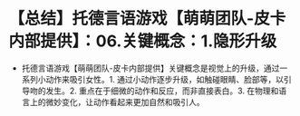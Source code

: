 # 【总结】托德言语游戏【萌萌团队-皮卡内部提供】：06.关键概念：1.隐形升级

-   托德言语游戏【萌萌团队-皮卡内部提供】关键概念是视觉上的升级，通过一系列小动作来吸引女性。1. 通过小动作逐步升级，如触碰眼睛、脸部等，以引导吻的发生。2. 重点在于细微的动作和反应，而非直接表白。3. 在物理和语言上的微妙变化，让动作看起来更加自然和吸引人。
